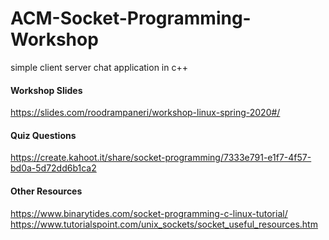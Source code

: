 # ACM-Socket-Programming-Workshop
simple client server chat application in c++

#### Workshop Slides
https://slides.com/roodrampaneri/workshop-linux-spring-2020#/
<br>
#### Quiz Questions
https://create.kahoot.it/share/socket-programming/7333e791-e1f7-4f57-bd0a-5d72dd6b1ca2
<br>
#### Other Resources
https://www.binarytides.com/socket-programming-c-linux-tutorial/
<br>
https://www.tutorialspoint.com/unix_sockets/socket_useful_resources.htm
